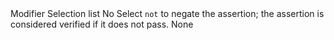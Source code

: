 <tr>
    <td> Modifier </td>
    <td> Selection list </td>
    <td> No </td>
    <td> Select <code>not</code> to negate the assertion; the assertion is considered verified if it does not pass. </td>
    <td> None </td>
</tr>
